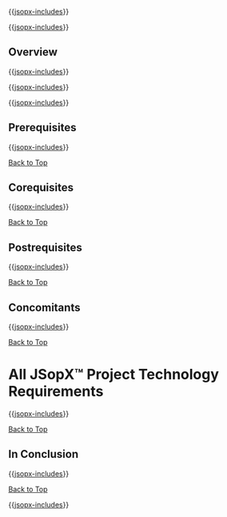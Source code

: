 ﻿{{[jsopx-includes](./DocsX/AllGlobal/Master/Includes/Content/Template/Technologies/Header.md)}}

<!-- START JSOPX NOVA DOCX HEADER
group: 'Technologies'
isDraft: true
isProductionReady: true
toc: true
END JSOPX NOVA DOCX HEADER -->

{{[jsopx-includes](./DocsX/AllGlobal/Master/Includes/Content/Common/Draft-Notice.md)}}

## Overview

{{[jsopx-includes](./DocsX/AllGlobal/Master/Includes/Content/Template/Technologies/Overview.md)}}


{{[jsopx-includes](./DocsX/AllGlobal/Master/Includes/Content/Common/Current-Phase.md)}}


{{[jsopx-includes](./DocsX/AllGlobal/Master/Includes/Content/Common/Alerts-Current.md)}}

## Prerequisites

{{[jsopx-includes](./DocsX/AllGlobal/Master/Includes/Content/Template/Technologies/Prerequisites.md)}}

[Back to Top](#table-of-contents)

## Corequisites

{{[jsopx-includes](./DocsX/AllGlobal/Master/Includes/Content/Template/Technologies/Corequisites.md)}}

[Back to Top](#table-of-contents)

## Postrequisites

{{[jsopx-includes](./DocsX/AllGlobal/Master/Includes/Content/Template/Technologies/Postrequisites.md)}}

[Back to Top](#table-of-contents)

## Concomitants

{{[jsopx-includes](./DocsX/AllGlobal/Master/Includes/Content/Template/Technologies/Concomitants.md)}}

[Back to Top](#table-of-contents)

# All JSopX™ Project Technology Requirements

{{[jsopx-includes](./DocsX/AllGlobal/Master/Includes/Content/Template/Technologies/BodyContent.md)}}

[Back to Top](#table-of-contents)

## In Conclusion

{{[jsopx-includes](./DocsX/AllGlobal/Master/Includes/Content/Template/Technologies/InConclusion.md)}}

[Back to Top](#table-of-contents)

{{[jsopx-includes](./DocsX/AllGlobal/Master/Includes/Layout/Footer.md)}}